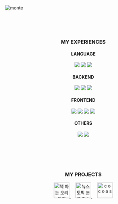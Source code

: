 <img  alt="monte" src="https://github.com/user-attachments/assets/da0d022f-e26f-4f14-97e5-8b60435e2dda">

<br/>
<br/>
<br/>
<br/>
<br/>

<div align="center">
  <h3>MY EXPERIENCES</h3>
  <h4>LANGUAGE</h4>
  <img src="https://img.shields.io/badge/java-FFFFFF?style=for-the-badge&logo=java&logoColor=000000">
  <img src="https://img.shields.io/badge/javascript-FFFFFF?style=for-the-badge&logo=javascript&logoColor=000000">
  <img src="https://img.shields.io/badge/python-FFFFFF?style=for-the-badge&logo=python&logoColor=000000">
  <h4>BACKEND</h4>
  <img src="https://img.shields.io/badge/springboot-FFFFFF?style=for-the-badge&logo=springboot&logoColor=000000">
  <img src="https://img.shields.io/badge/express-FFFFFF?style=for-the-badge&logo=express&logoColor=000000">
  <img src="https://img.shields.io/badge/fastapi-FFFFFF?style=for-the-badge&logo=fastapi&logoColor=000000">
  <h4>FRONTEND</h4>
  <img src="https://img.shields.io/badge/react-FFFFFF?style=for-the-badge&logo=react&logoColor=000000">
  <img src="https://img.shields.io/badge/redux-FFFFFF?style=for-the-badge&logo=redux&logoColor=000000">
  <img src="https://img.shields.io/badge/vue-FFFFFF?style=for-the-badge&logo=vue.js&logoColor=000000">
  <img src="https://img.shields.io/badge/flutter-FFFFFF?style=for-the-badge&logo=flutter&logoColor=000000">
  <h4>OTHERS</h4>
  <img src="https://img.shields.io/badge/mysql-FFFFFF?style=for-the-badge&logo=mysql&logoColor=000000">
  <img src="https://img.shields.io/badge/mongodb-FFFFFF?style=for-the-badge&logo=mongodb&logoColor=000000">
</div>

<br/>
<br/>
<br/>
<br/>
<br/>

<div align="center">
  <h3>MY PROJECTS</h3>
<!--     <a href="https://github.com/nhnacademy-be6-5ritang">책 파는 오리탕집</a> -->
  <a href="https://github.com/nhnacademy-be6-5ritang">
    <img alt="책 파는 오리탕집" src="https://avatars.githubusercontent.com/u/172343156?s=200&v=4" style="width: 50px; height: 50px;"/>
  </a>
  &nbsp;
  &nbsp;
<!--     <a href="https://github.com/hard-coding-mlops">뉴스 토픽 분류 학습 모델 MLOps</a> -->
  <a href="https://github.com/hard-coding-mlops">
    <img alt="뉴스 토픽 분류 학습 모델 MLOps" src="https://avatars.githubusercontent.com/u/149362270?s=200&v=4" style="width: 50px; height: 50px;"/>
  </a>
  &nbsp;
  &nbsp;
<!--     <a href="https://github.com/taehwan01/cocoas">c o c o a s</a> -->
  <a href="https://github.com/taehwan01/cocoas">
    <img alt="c o c o a s" src="https://github.com/user-attachments/assets/15403970-f477-429c-b5d0-e74caf5ee881" style="width: 50px; height: 50px;"/>
  </a>  

</div>
